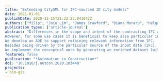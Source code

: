 ```yaml
---
title: "Extending CityGML for IFC-sourced 3D city models"
date: 2021-01-01
publishDate: 2020-11-15T21:32:23.041042Z
authors: ["filip", "Joie Lim", "James Crawford", "Diana Moraru", "Helga Tauscher", "Amol Konde", "Kamel Adouane", "Simon Lawrence", "Patrick Janssen", "Rudi Stouffs"]
publication_types: ['article-journal']
abstract: "Differences in the scope and intent of the contrasting IFC and CityGML data formats entail that converting the former to the latter results in loss of information.
However, for some use cases it is beneficial to keep also particular information from IFC that is not native to CityGML, and achieving that requires mechanisms such as the CityGML Application Domain Extension (ADE).
We develop an ADE to support retaining relevant information from IFC.
Besides being driven by the particular source of the input data (IFC), this multi-purpose ADE is shaped after a discovery process that involved examining potentially applicable use cases in Singapore, doubling as an extension that is adapted to a set of use cases and the local geographic context.
We implement the conceptual work by generating an enriched dataset (with an automatic conversion from IFC to CityGML), visualising it, and discuss its added value in a use case."
featured: false
publication: "*Automation in Construction*"
doi: "10.1016/j.autcon.2020.103440"
projects:
- bim-gis
---
```

